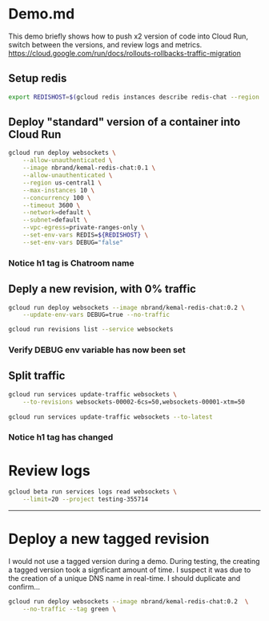  # Demo.md
 This demo briefly shows how to push x2 version of code into Cloud Run,
 switch between the versions, and review logs and metrics.
 https://cloud.google.com/run/docs/rollouts-rollbacks-traffic-migration

## Setup redis
```bash
export REDISHOST=$(gcloud redis instances describe redis-chat --region $REGION --format "value(host)")
```

## Deploy "standard" version of a container into Cloud Run
```bash
gcloud run deploy websockets \
	--allow-unauthenticated \
	--image nbrand/kemal-redis-chat:0.1 \
	--allow-unauthenticated \
	--region us-central1 \
	--max-instances 10 \
	--concurrency 100 \
	--timeout 3600 \
	--network=default \
	--subnet=default \
	--vpc-egress=private-ranges-only \
	--set-env-vars REDIS=${REDISHOST} \
	--set-env-vars DEBUG="false"
```

### Notice h1 tag is Chatroom name

## Deply a new revision, with 0% traffic
```bash
gcloud run deploy websockets --image nbrand/kemal-redis-chat:0.2 \
    --update-env-vars DEBUG=true --no-traffic

gcloud run revisions list --service websockets
```

### Verify DEBUG env variable has now been set

## Split traffic
```bash
gcloud run services update-traffic websockets \
    --to-revisions websockets-00002-6cs=50,websockets-00001-xtm=50
    
gcloud run services update-traffic websockets --to-latest
```

### Notice h1 tag has changed

# Review logs
```bash
gcloud beta run services logs read websockets \
    --limit=20 --project testing-355714
```

---

# Deploy a new tagged revision
I would not use a tagged version during a demo.
During testing, the creating a tagged version took a signficant
amount of time.  I suspect it was due to the creation of a unique
DNS name in real-time. I should duplicate and confirm...

```bash
gcloud run deploy websockets --image nbrand/kemal-redis-chat:0.2  \
    --no-traffic --tag green \
```

